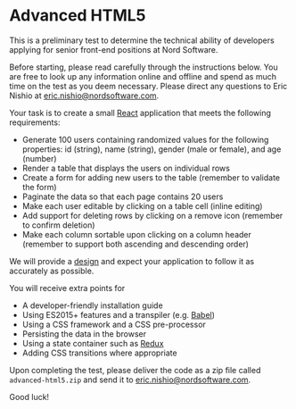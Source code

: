 # Advanced HTML5

This is a preliminary test to determine the technical ability of developers applying for senior front-end positions at Nord Software.

Before starting, please read carefully through the instructions below. You are free to look up any information online and offline and spend as much time on the test as you deem necessary. Please direct any questions to Eric Nishio at eric.nishio@nordsoftware.com.

Your task is to create a small [React](https://facebook.github.io/react/) application that meets the following requirements:

- Generate 100 users containing randomized values for the following properties: id (string), name (string), gender (male or female), and age (number)
- Render a table that displays the users on individual rows
- Create a form for adding new users to the table (remember to validate the form)
- Paginate the data so that each page contains 20 users
- Make each user editable by clicking on a table cell (inline editing)
- Add support for deleting rows by clicking on a remove icon (remember to confirm deletion)
- Make each column sortable upon clicking on a column header (remember to support both ascending and descending order)

We will provide a [design](design.pdf) and expect your application to follow it as accurately as possible.

You will receive extra points for

- A developer-friendly installation guide
- Using ES2015+ features and a transpiler (e.g. [Babel](http://babeljs.io))
- Using a CSS framework and a CSS pre-processor
- Persisting the data in the browser
- Using a state container such as [Redux](http://redux.js.org)
- Adding CSS transitions where appropriate

Upon completing the test, please deliver the code as a zip file called `advanced-html5.zip` and send it to eric.nishio@nordsoftware.com.

Good luck!
